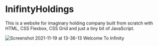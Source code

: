 # InifintyHoldings
This is a website for imaginary holding company built from scratch with HTML, CSS Flexbox, CSS Grid and just a tiny bit of JavaScript.

![Screenshot 2021-11-19 at 13-36-13 Welcome To Infinity](https://user-images.githubusercontent.com/45717276/142624164-7acd3e36-421c-44d6-b69e-ba42da6f22a4.png)
